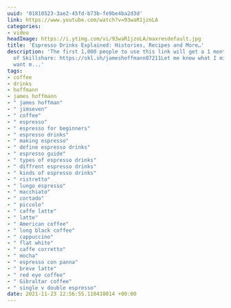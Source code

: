 ```yaml
---
uuid: '01810523-3ae2-45fd-b73b-fe9be4ba2d3d'
link: https://www.youtube.com/watch?v=93waR1jzoLA
categories:
- video
headImage: https://i.ytimg.com/vi/93waR1jzoLA/maxresdefault.jpg
title: 'Espresso Drinks Explained: Histories, Recipes and More…'
description: 'The first 1,000 people to use this link will get a 1 month free trial
  of Skillshare: https://skl.sh/jameshoffmann07211Let me know what I missed!If you
  want m...'
tags:
- coffee
- drinks
- hoffmann
- james hoffmann
- " james hoffman"
- " jimseven"
- " coffee"
- " espresso"
- " espresso for beginners"
- " espresso drinks"
- " making espresso"
- " define espresso drinks"
- " espresso guide"
- " types of espresso drinks"
- " diffrent espresso drinks"
- " kinds of espresso drinks"
- " ristretto"
- " lungo espresso"
- " macchiato"
- " cortado"
- " piccolo"
- " caffe latte"
- " latte"
- " American coffee"
- " long black coffee"
- " cappuccino"
- " flat white"
- " caffe corretto"
- " mocha"
- " espresso con panna"
- " breve latte"
- " red eye coffee"
- " Gibraltar coffee"
- " single v double espresso"
date: 2021-11-23 12:56:55.110410014 +00:00
---
```

